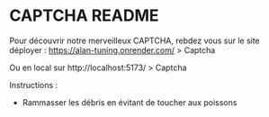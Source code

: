 # CAPTCHA README

Pour découvrir notre merveilleux CAPTCHA, rebdez vous sur le site déployer : https://alan-tuning.onrender.com/ > Captcha

Ou en local sur http://localhost:5173/ > Captcha

Instructions :
* Rammasser les débris en évitant de toucher aux poissons